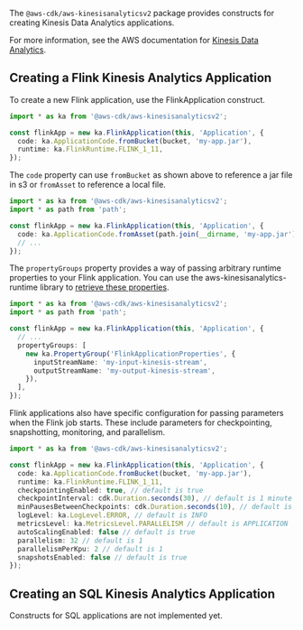 The `@aws-cdk/aws-kinesisanalyticsv2` package provides constructs for
creating Kinesis Data Analytics applications.

For more information, see the AWS documentation for [Kinesis Data
Analytics](https://aws.amazon.com/kinesis/data-analytics/).

## Creating a Flink Kinesis Analytics Application

To create a new Flink application, use the FlinkApplication construct.

```ts
import * as ka from '@aws-cdk/aws-kinesisanalyticsv2';

const flinkApp = new ka.FlinkApplication(this, 'Application', {
  code: ka.ApplicationCode.fromBucket(bucket, 'my-app.jar'),
  runtime: ka.FlinkRuntime.FLINK_1_11,
});
```

The `code` property can use `fromBucket` as shown above to reference a jar
file in s3 or `fromAsset` to reference a local file.

```ts
import * as ka from '@aws-cdk/aws-kinesisanalyticsv2';
import * as path from 'path';

const flinkApp = new ka.FlinkApplication(this, 'Application', {
  code: ka.ApplicationCode.fromAsset(path.join(__dirname, 'my-app.jar')),
  // ...
});
```

The `propertyGroups` property provides a way of passing arbitrary runtime
properties to your Flink application. You can use the
aws-kinesisanalytics-runtime library to [retrieve these
properties](https://docs.aws.amazon.com/kinesisanalytics/latest/java/how-properties.html#how-properties-access).

```ts
import * as ka from '@aws-cdk/aws-kinesisanalyticsv2';
import * as path from 'path';

const flinkApp = new ka.FlinkApplication(this, 'Application', {
  // ...
  propertyGroups: [
    new ka.PropertyGroup('FlinkApplicationProperties', {
      inputStreamName: 'my-input-kinesis-stream',
      outputStreamName: 'my-output-kinesis-stream',
    }),
  ],
});
```

Flink applications also have specific configuration for passing parameters
when the Flink job starts. These include parameters for checkpointing,
snapshotting, monitoring, and parallelism.

```ts
import * as ka from '@aws-cdk/aws-kinesisanalyticsv2';

const flinkApp = new ka.FlinkApplication(this, 'Application', {
  code: ka.ApplicationCode.fromBucket(bucket, 'my-app.jar'),
  runtime: ka.FlinkRuntime.FLINK_1_11,
  checkpointingEnabled: true, // default is true
  checkpointInterval: cdk.Duration.seconds(30), // default is 1 minute
  minPausesBetweenCheckpoints: cdk.Duration.seconds(10), // default is 5 seconds
  logLevel: ka.LogLevel.ERROR, // default is INFO
  metricsLevel: ka.MetricsLevel.PARALLELISM // default is APPLICATION
  autoScalingEnabled: false // default is true
  parallelism: 32 // default is 1
  parallelismPerKpu: 2 // default is 1
  snapshotsEnabled: false // default is true
});
```

## Creating an SQL Kinesis Analytics Application

Constructs for SQL applications are not implemented yet.
